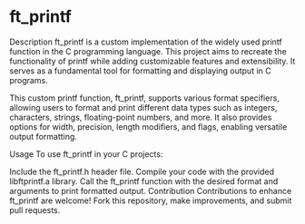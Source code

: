 # ft_printf
Description
ft_printf is a custom implementation of the widely used printf function in the C programming language. This project aims to recreate the functionality of printf while adding customizable features and extensibility. It serves as a fundamental tool for formatting and displaying output in C programs.

This custom printf function, ft_printf, supports various format specifiers, allowing users to format and print different data types such as integers, characters, strings, floating-point numbers, and more. It also provides options for width, precision, length modifiers, and flags, enabling versatile output formatting.

Usage
To use ft_printf in your C projects:

Include the ft_printf.h header file.
Compile your code with the provided libftprintf.a library.
Call the ft_printf function with the desired format and arguments to print formatted output.
Contribution
Contributions to enhance ft_printf are welcome! Fork this repository, make improvements, and submit pull requests.
